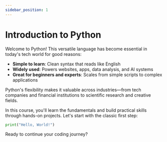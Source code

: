 ```yaml
---
sidebar_position: 1
---
```

# Introduction to Python

Welcome to Python! This versatile language has become essential in today's tech world for good reasons:

- **Simple to learn**: Clean syntax that reads like English
- **Widely used**: Powers websites, apps, data analysis, and AI systems
- **Great for beginners and experts**: Scales from simple scripts to complex applications

Python's flexibility makes it valuable across industries—from tech companies and financial institutions to scientific research and creative fields.

In this course, you'll learn the fundamentals and build practical skills through hands-on projects. Let's start with the classic first step:

```python
print("Hello, World!")
```

<codapi-snippet sandbox="python" editor="python" init-delay="500" >
</codapi-snippet>

Ready to continue your coding journey?
